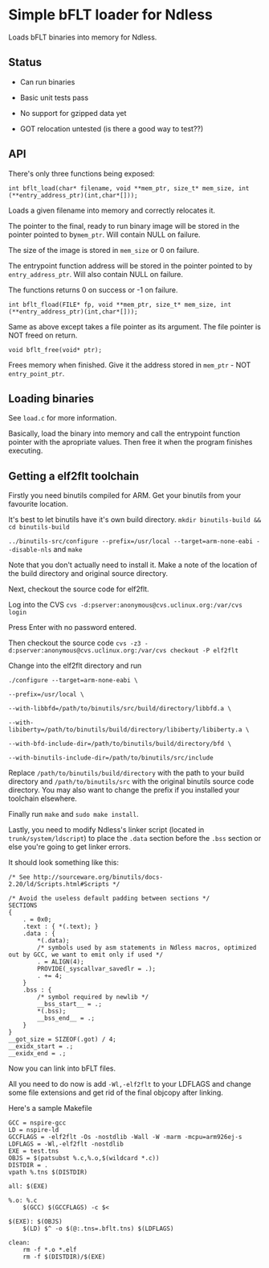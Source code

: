 # Simple bFLT loader for Ndless

Loads bFLT binaries into memory for Ndless.

## Status

* Can run binaries

* Basic unit tests pass

* No support for gzipped data yet

* GOT relocation untested (is there a good way to test??)

## API

There's only three functions being exposed:

```int bflt_load(char* filename, void **mem_ptr, size_t* mem_size, int (**entry_address_ptr)(int,char*[]));```

Loads a given filename into memory and correctly relocates it.

The pointer to the final, ready to run binary image will be stored in the pointer pointed to by```mem_ptr```. Will contain NULL on failure.

The size of the image is stored in ```mem_size``` or 0 on failure.

The entrypoint function address will be stored in the pointer pointed to by ```entry_address_ptr```. Will also contain NULL on failure.

The functions returns 0 on success or -1 on failure.

```int bflt_fload(FILE* fp, void **mem_ptr, size_t* mem_size, int (**entry_address_ptr)(int,char*[]));```

Same as above except takes a file pointer as its argument. The file pointer is NOT freed on return.

```void bflt_free(void* ptr);```

Frees memory when finished. Give it the address stored in ```mem_ptr``` - NOT ```entry_point_ptr```.

## Loading binaries

See ```load.c``` for more information.

Basically, load the binary into memory and call the entrypoint function pointer with the apropriate values. Then free it when the program finishes executing.

## Getting a elf2flt toolchain

Firstly you need binutils compiled for ARM. Get your binutils from your favourite location.

It's best to let binutils have it's own build directory. ```mkdir binutils-build && cd binutils-build```

```../binutils-src/configure --prefix=/usr/local --target=arm-none-eabi --disable-nls``` and ```make```

Note that you don't actually need to install it. Make a note of the location of the build directory and original source directory.

Next, checkout the source code for elf2flt.

Log into the CVS ```cvs -d:pserver:anonymous@cvs.uclinux.org:/var/cvs login```

Press Enter with no password entered.

Then checkout the source code ```cvs -z3 -d:pserver:anonymous@cvs.uclinux.org:/var/cvs checkout -P elf2flt```

Change into the elf2flt directory and run

```
./configure --target=arm-none-eabi \

--prefix=/usr/local \

--with-libbfd=/path/to/binutils/src/build/directory/libbfd.a \

--with-libiberty=/path/to/binutils/build/directory/libiberty/libiberty.a \

--with-bfd-include-dir=/path/to/binutils/build/directory/bfd \

--with-binutils-include-dir=/path/to/binutils/src/include
```

Replace ```/path/to/binutils/build/directory``` with the path to your build directory and ```/path/to/binutils/src``` with the original binutils source code directory. You may also want to change the prefix if you installed your toolchain elsewhere.

Finally run ```make``` and ```sudo make install```.

Lastly, you need to modify Ndless's linker script (located in ```trunk/system/ldscript```) to place the ```.data``` section before the ```.bss``` section or else you're going to get linker errors.

It should look something like this:

```
/* See http://sourceware.org/binutils/docs-2.20/ld/Scripts.html#Scripts */

/* Avoid the useless default padding between sections */
SECTIONS
{
	. = 0x0;
	.text : { *(.text); }
	.data : {
		*(.data);
		/* symbols used by asm statements in Ndless macros, optimized out by GCC, we want to emit only if used */
		. = ALIGN(4);
		PROVIDE(_syscallvar_savedlr = .);
		. += 4;
	}
	.bss : {
		/* symbol required by newlib */
		__bss_start__ = .;
		*(.bss);
		__bss_end__ = .;
	}
}
__got_size = SIZEOF(.got) / 4;
__exidx_start = .;
__exidx_end = .;
```

Now you can link into bFLT files.

All you need to do now is add ```-Wl,-elf2flt``` to your LDFLAGS and change some file extensions and get rid of the final objcopy after linking.

Here's a sample Makefile

```
GCC = nspire-gcc
LD = nspire-ld
GCCFLAGS = -elf2flt -Os -nostdlib -Wall -W -marm -mcpu=arm926ej-s
LDFLAGS = -Wl,-elf2flt -nostdlib
EXE = test.tns
OBJS = $(patsubst %.c,%.o,$(wildcard *.c))
DISTDIR = .
vpath %.tns $(DISTDIR)

all: $(EXE)

%.o: %.c
	$(GCC) $(GCCFLAGS) -c $<

$(EXE): $(OBJS)
	$(LD) $^ -o $(@:.tns=.bflt.tns) $(LDFLAGS)

clean:
	rm -f *.o *.elf
	rm -f $(DISTDIR)/$(EXE)
```